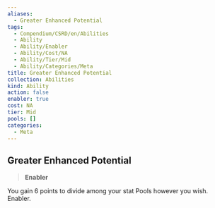 ```yaml
---
aliases:
  - Greater Enhanced Potential
tags:
  - Compendium/CSRD/en/Abilities
  - Ability
  - Ability/Enabler
  - Ability/Cost/NA
  - Ability/Tier/Mid
  - Ability/Categories/Meta
title: Greater Enhanced Potential
collection: Abilities
kind: Ability
action: false
enabler: true
cost: NA
tier: Mid
pools: []
categories:
  - Meta
---
```

## Greater Enhanced Potential  
>**Enabler**
  
You gain 6 points to divide among your stat Pools however you wish. Enabler.